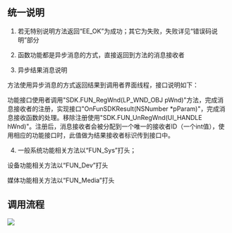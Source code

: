 ## 统一说明

1) 若无特别说明方法返回“EE_OK”为成功；其它为失败，失败详见“错误码说明”部分

2) 函数功能都是异步消息的方式，直接返回到方法的消息接收者

3) 异步结果消息说明

方法使用异步消息的方式返回结果到调用者界面线程，接口说明如下：

功能接口使用者调用"SDK.FUN_RegWnd(LP_WND_OBJ pWnd)"方法，完成消息接收者的注册，实现接口"OnFunSDKResult(NSNumber  *pParam)"，完成消息接收函数的处理。移除注册使用"SDK.FUN_UnRegWnd(UI_HANDLE hWnd)"。注册后，消息接收者会被分配到一个唯一的接收者ID（一个int值），使用相应的功能接口时，此值做为结果接收者标识传到接口中。

4) 一般系统功能相关方法以“FUN_Sys”打头；

设备功能相关方法以“FUN_Dev”打头

媒体功能相关方法以“FUN_Media”打头

## 调用流程

<div><img src="http://open.xmeye.net/upload/image/20160718/1468826344240087644.png"></div>
